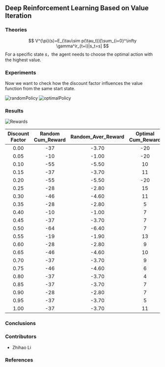## Deep Reinforcement Learning Based on Value Iteration
### Theories
$$
V^{\pi}(s)=E_{\tau\sim p(\tau_t)}[\sum_{i=0}^\infty \gamma^ir_{t+i}|s_t=s]
$$
For a specific state $s$，the agent needs to choose the optimal action with the highest value.

### Experiments
Now we want to check how the discount factor influences the value function from the same start state.

<div class="justified-gallery">
<img src="https://cdn.jsdelivr.net/gh/LZHMS/picx-images-hosting@master/DRL/randomPolicy.pnt0kxzusv4.gif" alt="randomPolicy" />
<img src="https://cdn.jsdelivr.net/gh/LZHMS/picx-images-hosting@master/DRL/optimalPolicy.2wskea2qtzi0.gif" alt="optimalPolicy" />
</div>

### Results
<img src="https://cdn.jsdelivr.net/gh/LZHMS/picx-images-hosting@master/DRL/Rewards.2uwj07wcwru0.webp" alt="Rewards" />

|Discount Factor|Random Cum_Reward|Random_Aver_Reward|Optimal Cum_Reward|Optimal_Aver_Reward|
|:-----:|:-----:|:-----:|:-----:|:-----:|
|0.00|-37|-3.70|-20|-2.00|
|0.05|-10|-1.00|-20|-1.00|
|0.10|-55|-5.50|10|0.91|
|0.15|-37|-3.70|11|1.10|
|0.20|-55|-5.50|-20|-1.00|
|0.25|-28|-2.80|15|2.50|
|0.30|-46|-4.60|11|1.10|
|0.35|-28|-2.80|5|0.31|
|0.40|-10|-1.00|7|0.50|
|0.45|-37|-3.70|7|0.50|
|0.50|-64|-6.40|7|0.50|
|0.55|-19|-1.90|13|1.60|
|0.60|-28|-2.80|9|0.75|
|0.65|-46|-4.60|10|0.91|
|0.70|-37|-3.70|9|0.75|
|0.75|-46|-4.60|6|0.40|
|0.80|-37|-3.70|4|0.24|
|0.85|-37|-3.70|7|0.50|
|0.90|-28|-2.80|7|0.50|
|0.95|-37|-3.70|5|0.31|
|1.00|-37|-3.70|11|1.10|

### Conclusions

### Contributors
+ Zhihao Li
### References

